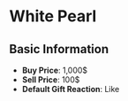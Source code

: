 # White Pearl

## Basic Information

- **Buy Price**: 1,000$
- **Sell Price**: 100$
- **Default Gift Reaction**: Like